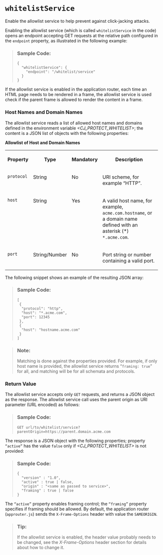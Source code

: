 <!-- loio435d5a66e95f441cbae4253f945bfe24 -->

# `whitelistService`

Enable the allowlist service to help prevent against click-jacking attacks.



Enabling the allowlist service \(which is called `whitelistService` in the code\) opens an endpoint accepting GET requests at the relative path configured in the `endpoint` property, as illustrated in the following example:

> ### Sample Code:  
> ```
> {
>   "whitelistService": {
>     "endpoint": "/whitelist/service"
>   }
> }
> ```

If the allowlist service is enabled in the application router, each time an HTML page needs to be rendered in a frame, the allowlist service is used check if the parent frame is allowed to render the content in a frame.



### Host Names and Domain Names

The allowlist service reads a list of allowed host names and domains defined in the environment variable *<CJ\_PROTECT\_WHITELIST\>*; the content is a JSON list of objects with the following properties:

**Allowlist of Host and Domain Names**


<table>
<tr>
<th valign="top">

Property



</th>
<th valign="top">

Type



</th>
<th valign="top">

Mandatory



</th>
<th valign="top">

Description



</th>
</tr>
<tr>
<td valign="top">

`protocol` 



</td>
<td valign="top">

String



</td>
<td valign="top">

No



</td>
<td valign="top">

URI scheme, for example “HTTP”.



</td>
</tr>
<tr>
<td valign="top">

`host` 



</td>
<td valign="top">

String



</td>
<td valign="top">

Yes



</td>
<td valign="top">

A valid host name, for example, `acme.com.hostname`, or a domain name defined with an asterisk \(\*\) `*.acme.com`.



</td>
</tr>
<tr>
<td valign="top">

`port` 



</td>
<td valign="top">

String/Number



</td>
<td valign="top">

No



</td>
<td valign="top">

Port string or number containing a valid port.



</td>
</tr>
</table>

The following snippet shows an example of the resulting JSON array:

> ### Sample Code:  
> ```
> [
>  {
>   "protocol": "http", 
>   "host": "*.acme.com", 
>   "port": 12345 
>  },
>  {
>   "host": "hostname.acme.com"
>  }
> ]
> ```

> ### Note:  
> Matching is done against the properties provided. For example, if only host name is provided, the allowlist service returns “`framing: true`” for all, and matching will be for all schemata and protocols.



### Return Value

The allowlist service accepts only `GET` requests, and returns a JSON object as the response. The allowlist service call uses the parent origin as URI parameter \(URL encoded\) as follows:

> ### Sample Code:  
> ```
> GET url/to/whitelist/service?parentOrigin=https://parent.domain.acme.com
> 
> ```

The response is a JSON object with the following properties; property <code>“active”</code> has the value `false` only if *<CJ\_PROTECT\_WHITELIST\>* is not provided:

> ### Sample Code:  
> ```
> {
>   "version" : "1.0",
>   "active" : true | false, 
>   "origin" : "<same as passed to service>", 
>   "framing" : true | false
> }
> ```

The <code>“active”</code> property enables framing control; the <code>“framing”</code> property specifies if framing should be allowed. By default, the application router \(`approuter.js`\) sends the `X-Frame-Options` header with value the `SAMEORIGIN`.

> ### Tip:  
> If the allowlist service is enabled, the header value probably needs to be changed, see the *X-Frame-Options* header section for details about how to change it.

